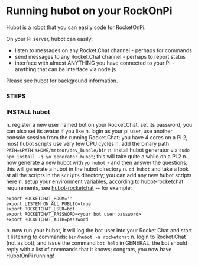 # Running hubot on your RockOnPi 

Hubot is a robot that you can easily code for RocketOnPi.

On your Pi server, hubot can easily:

* listen to messages on any Rocket.Chat channel - perhaps for commands
* send messages to any Rocket.Chat channel - perhaps to report status
* interface with almost ANYTHING you have connected to your Pi - anything that can be interface via node.js

Please see hubot for background information.


### STEPS

### INSTALL hubot

n. register a new user named bot on your Rocket.Chat, set its password, you can also set its avatar if you like
n. login as your pi user, use another console session from the running Rocket.Chat;  you have 4 cores on a Pi 2, most hubot scripts use very few CPU cycles
n. add the binary path `PATH=$PATH:$HOME/meteor/dev_bundle/bin`
n. install hubot generator via `sudo npm install -g yo generator-hubot`; this will take quite a while on a Pi 2
n. now generate a new hubot with `yo hubot` - and then answer the questions; this will generate a hubot in the hubot directory
n. `cd hubot` and take a look at all the scripts in the `scripts` directory; you can add any new hubot scripts here
n. setup your environment variables, according to hubot-rocketchat requirements, see [hubot-rocketchat]()   -- for example:
```
export ROCKETCHAT_ROOM=''
export LISTEN_ON_ALL_PUBLIC=true
export ROCKETCHAT_USER=bot
export ROCKETCHAT_PASSWORD=<your bot user password>
export ROCKETCHAT_AUTH=password
```
n.  now run your hubot, it will log the bot user into your Rocket.Chat and start it listening to commands:   `bin/hubot -a rocketchat`
n.  login to Rocket.Chat (not as bot), and issue the command `bot help` in GENERAL,  the bot should reply with a list of commands that it knows;  congrats, you now have HubotOnPi running!
